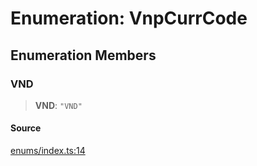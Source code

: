 # Enumeration: VnpCurrCode

## Enumeration Members

### VND

> **VND**: `"VND"`

#### Source

[enums/index.ts:14](https://github.com/lehuygiang28/vnpay/blob/e8e94e8a800b1952e47648e8b76237a738bccbb7/src/enums/index.ts#L14)
